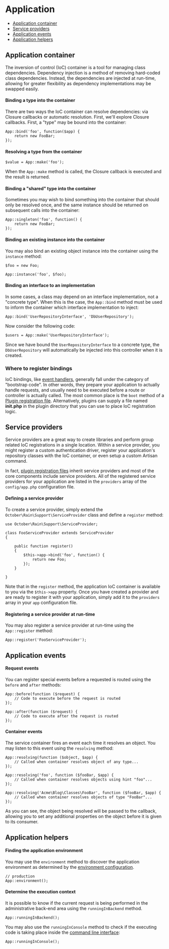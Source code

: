 # Application

- [Application container](#app-container)
- [Service providers](#service-providers)
- [Application events](#application-events)
- [Application helpers](#application-helpers)

<a name="app-container"></a>
## Application container

The inversion of control (IoC) container is a tool for managing class dependencies. Dependency injection is a method of removing hard-coded class dependencies. Instead, the dependencies are injected at run-time, allowing for greater flexibility as dependency implementations may be swapped easily.

#### Binding a type into the container

There are two ways the IoC container can resolve dependencies: via Closure callbacks or automatic resolution. First, we'll explore Closure callbacks. First, a "type" may be bound into the container:

    App::bind('foo', function($app) {
        return new FooBar;
    });

#### Resolving a type from the container

    $value = App::make('foo');

When the `App::make` method is called, the Closure callback is executed and the result is returned.

#### Binding a "shared" type into the container

Sometimes you may wish to bind something into the container that should only be resolved once, and the same instance should be returned on subsequent calls into the container:

    App::singleton('foo', function() {
        return new FooBar;
    });

#### Binding an existing instance into the container

You may also bind an existing object instance into the container using the `instance` method:

    $foo = new Foo;

    App::instance('foo', $foo);

#### Binding an interface to an implementation

In some cases, a class may depend on an interface implementation, not a "concrete type". When this is the case, the `App::bind` method must be used to inform the container which interface implementation to inject:

    App::bind('UserRepositoryInterface', 'DbUserRepository');

Now consider the following code:

    $users = App::make('UserRepositoryInterface');

Since we have bound the `UserRepositoryInterface` to a concrete type, the `DbUserRepository` will automatically be injected into this controller when it is created.

<a name="where-to-register"></a>
### Where to register bindings

IoC bindings, like [event handlers](events), generally fall under the category of "bootstrap code". In other words, they prepare your application to actually handle requests, and usually need to be executed before a route or controller is actually called. The most common place is the `boot` method of a [Plugin registration file](../plugin/registration#registration-methods). Alternatively, plugins can supply a file named **init.php** in the plugin directory that you can use to place IoC registration logic.

<a name="service-providers"></a>
## Service providers

Service providers are a great way to create libraries and perform group related IoC registrations in a single location. Within a service provider, you might register a custom authentication driver, register your application's repository classes with the IoC container, or even setup a custom Artisan command.

In fact, [plugin registration files](../plugin/registration) inherit service providers and most of the core components include service providers. All of the registered service providers for your application are listed in the `providers` array of the `config/app.php` configuration file.

#### Defining a service provider

To create a service provider, simply extend the `October\Rain\Support\ServiceProvider` class and define a `register` method:

    use October\Rain\Support\ServiceProvider;

    class FooServiceProvider extends ServiceProvider
    {

        public function register()
        {
            $this->app->bind('foo', function() {
                return new Foo;
            });
        }

    }

Note that in the `register` method, the application IoC container is available to you via the `$this->app` property. Once you have created a provider and are ready to register it with your application, simply add it to the `providers` array in your `app` configuration file.

#### Registering a service provider at run-time

You may also register a service provider at run-time using the `App::register` method:

    App::register('FooServiceProvider');

<a name="application-events"></a>
## Application events

#### Request events

You can register special events before a requested is routed using the `before` and `after` methods:

    App::before(function ($request) {
        // Code to execute before the request is routed
    });

    App::after(function ($request) {
        // Code to execute after the request is routed
    });

#### Container events

The service container fires an event each time it resolves an object. You may listen to this event using the `resolving` method:

    App::resolving(function ($object, $app) {
        // Called when container resolves object of any type...
    });

    App::resolving('foo', function ($fooBar, $app) {
        // Called when container resolves objects using hint "foo"...
    });

    App::resolving('Acme\Blog\Classes\FooBar', function ($fooBar, $app) {
        // Called when container resolves objects of type "FooBar"...
    });

As you can see, the object being resolved will be passed to the callback, allowing you to set any additional properties on the object before it is given to its consumer.

<a name="application-helpers"></a>
## Application helpers

#### Finding the application environment

You may use the `environment` method to discover the application environment as determined by the [environment configuration](../setup/configuration#environment-config).

    // production
    App::environment();

#### Determine the execution context

It is possible to know if the current request is being performed in the administrative back-end area using the `runningInBackend` method.

    App::runningInBackend();

You may also use the `runningInConsole` method to check if the executing code is taking place inside the [command line interface](../console/commands):

    App::runningInConsole();
